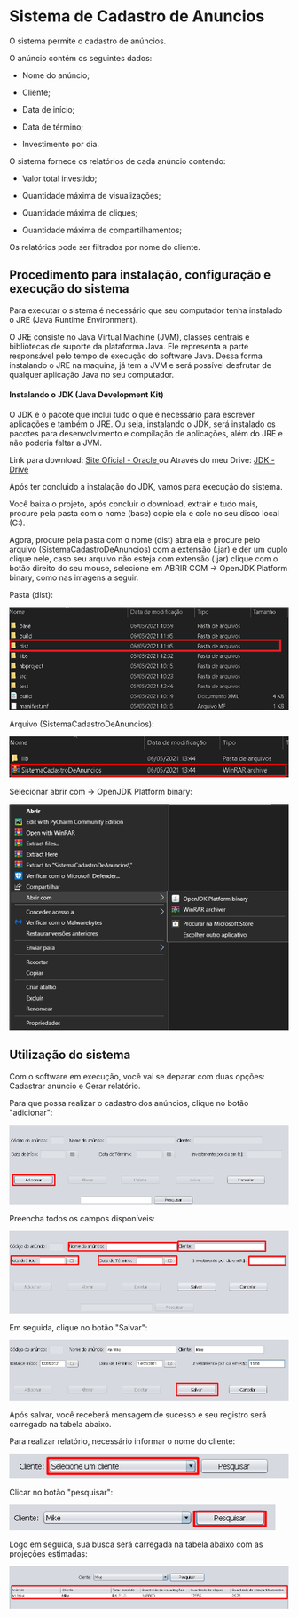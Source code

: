 # Sistema de Cadastro de Anuncios

O sistema permite o cadastro de anúncios.

O anúncio contém os seguintes dados:

- Nome do anúncio;

- Cliente;

- Data de início;

- Data de término;

- Investimento por dia.

O sistema fornece os relatórios de cada anúncio contendo:

- Valor total investido;

- Quantidade máxima de visualizações;

- Quantidade máxima de cliques;

- Quantidade máxima de compartilhamentos;

Os relatórios pode ser filtrados por nome do cliente.


## Procedimento para instalação, configuração e execução do sistema

Para executar o sistema é necessário que seu computador tenha instalado o JRE (Java Runtime Environment).

O JRE consiste no Java Virtual Machine (JVM), classes centrais e bibliotecas de suporte da plataforma Java. Ele representa a parte responsável pelo tempo de execução do software Java. Dessa forma instalando o JRE na maquina, já tem a JVM e será possível desfrutar de qualquer aplicação Java no seu computador.


#### Instalando o JDK (Java Development Kit)

O JDK é o pacote que inclui tudo o que é necessário para escrever aplicações e também o JRE. Ou seja, instalando o JDK, será instalado os pacotes para desenvolvimento e compilação de aplicações, além do JRE e não poderia faltar a JVM.

Link para download: [ Site Oficial - Oracle ](https://www.oracle.com/java/technologies/javase-downloads.html)
ou
Através do meu Drive: [JDK - Drive](https://drive.google.com/file/d/1f6lVIjaXHSvQq6-LDrMDNyfZa-4JRjRb/view?usp=sharing)


Após ter concluido a instalação do JDK, vamos para execução do sistema.


Você baixa o projeto, após concluir o download, extrair e tudo mais, procure pela pasta com o nome (base) copie ela e cole no seu disco local (C:).

Agora, procure pela pasta com o nome (dist) abra ela e procure pelo arquivo (SistemaCadastroDeAnuncios) com a extensão (.jar) e der um duplo clique nele, caso seu arquivo não esteja com extensão (.jar) clique com o botão direito do seu mouse, selecione em ABRIR COM -> OpenJDK Platform binary, como nas imagens a seguir.

Pasta (dist):

![](https://github.com/KallSnake/sistemaCadastroDeAnuncios/blob/main/img/Abrir%20Projeto%201.png)


Arquivo (SistemaCadastroDeAnuncios):

![](https://github.com/KallSnake/sistemaCadastroDeAnuncios/blob/main/img/Abrir%20Projeto%202.png)


Selecionar abrir com -> OpenJDK Platform binary:

![](https://github.com/KallSnake/sistemaCadastroDeAnuncios/blob/main/img/Abrir%20Projeto%203.png)



## Utilização do sistema

Com o software em execução, você vai se deparar com duas opções: Cadastrar anúncio e Gerar relatório.

Para que possa realizar o cadastro dos anúncios, clique no botão "adicionar":

![](https://github.com/KallSnake/sistemaCadastroDeAnuncios/blob/main/img/Abrir%20Projeto%204.png)


Preencha todos os campos disponíveis:

![](https://github.com/KallSnake/sistemaCadastroDeAnuncios/blob/main/img/Abrir%20Projeto%205.png)


Em seguida, clique no botão "Salvar":

![](https://github.com/KallSnake/sistemaCadastroDeAnuncios/blob/main/img/Abrir%20Projeto%206.png)


Após salvar, você receberá mensagem de sucesso e seu registro será carregado na tabela abaixo.


Para realizar relatório, necessário informar o nome do cliente:

![](https://github.com/KallSnake/sistemaCadastroDeAnuncios/blob/main/img/Abrir%20Projeto%207.png)


Clicar no botão "pesquisar":

![](https://github.com/KallSnake/sistemaCadastroDeAnuncios/blob/main/img/Abrir%20Projeto%208.png)


Logo em seguida, sua busca será carregada na tabela abaixo com as projeções estimadas:

![](https://github.com/KallSnake/sistemaCadastroDeAnuncios/blob/main/img/Abrir%20Projeto%209.png)
